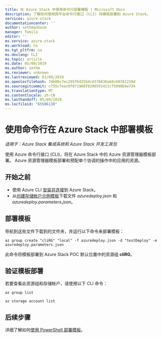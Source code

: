 ```yaml
---
title: 在 Azure Stack 中使用命令行部署模板 | Microsoft Docs
description: 了解如何使用跨平台命令行接口 (CLI) 将模板部署到 Azure Stack。
services: azure-stack
documentationcenter: ''
author: sethmanheim
manager: femila
editor: ''
ms.service: azure-stack
ms.workload: na
ms.tgt_pltfrm: na
ms.devlang: CLI
ms.topic: article
ms.date: 05/09/2019
ms.author: sethm
ms.reviewer: unknown
ms.lastreviewed: 01/09/2019
ms.openlocfilehash: 7db00c7ec295f64255dcd378030a68c68f81219d
ms.sourcegitcommit: c755c7eac0f871960f9290591421cf5990b9e734
ms.translationtype: MT
ms.contentlocale: zh-CN
ms.lasthandoff: 05/09/2019
ms.locfileid: "65506130"
---
```

# <a name="deploy-templates-in-azure-stack-using-the-command-line"></a>使用命令行在 Azure Stack 中部署模板

*适用于：Azure Stack 集成系统和 Azure Stack 开发工具包*

使用 Azure 命令行接口 (CLI)，将在 Azure Stack 中的 Azure 资源管理器模板部署。 Azure 资源管理器模板部署和预配单个协调的操作中的应用的资源。

## <a name="before-you-begin"></a>开始之前

- 使用 Azure CLI [安装并连接](azure-stack-version-profiles-azurecli2.md)到 Azure Stack。
- 从[创建存储帐户示例模板](https://github.com/Azure/AzureStack-QuickStart-Templates/tree/master/101-create-storage-account)下载文件 *azuredeploy.json* 和 *azuredeploy.parameters.json*。

## <a name="deploy-template"></a>部署模板

导航到这些文件下载到的文件夹，并运行以下命令来部署模板：

```azurecli
az group create "cliRG" "local" -f azuredeploy.json -d "testDeploy" -e azuredeploy.parameters.json
```

此命令将模板部署到 Azure Stack POC 默认位置中的资源组 **cliRG**。

## <a name="validate-template-deployment"></a>验证模板部署

若要查看此资源组和存储帐户，请使用以下 CLI 命令：

```azurecli
az group list

az storage account list
```

## <a name="next-steps"></a>后续步骤

详细了解如何[使用 PowerShell 部署模板](azure-stack-deploy-template-powershell.md)。
